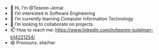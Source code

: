 - 👋 Hi, I’m @Tesnim-Jemal
- 👀 I’m interested in Software Engineering
- 🌱 I’m currently learning Computer Information Technology
- 💞️ I’m looking to collaborate on projects
- 📫 How to reach me: https://www.linkedin.com/in/tesnim-suleiman-b14221254/
- 😄 Pronouns: she/her

